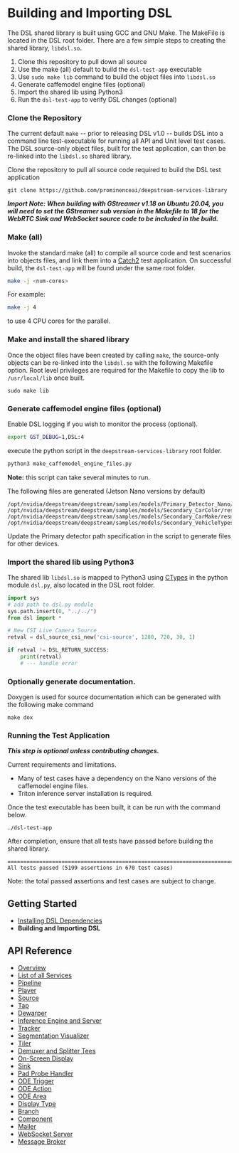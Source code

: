 # Building and Importing DSL

The DSL shared library is built using GCC and GNU Make. The MakeFile is located in the DSL root folder.
There are a few simple steps to creating the shared library, `libdsl.so`.

1. Clone this repository to pull down all source
2. Use the make (all) default to build the `dsl-test-app` executable
3. Use `sudo make lib` command to build the object files into `libdsl.so`
4. Generate  caffemodel engine files (optional)
5. Import the shared lib using Python3
6. Run the `dsl-test-app` to verify DSL changes (optional)

### Clone the Repository
The current default `make` -- prior to releasing DSL v1.0 -- builds DSL into a command line test-executable for running all API and Unit level test cases. The DSL source-only object files, built for the test application, can then be re-linked into the `libdsl.so` shared library.

Clone the repository to pull all source code required to build the DSL test application
```
git clone https://github.com/prominenceai/deepstream-services-library
```

***Import Note: When building with GStreamer v1.18 on Ubuntu 20.04, you will need to set the GStreamer sub version in the Makefile to 18 for the WebRTC Sink and WebSocket source code to be included in the build.***


### Make (all)
Invoke the standard make (all) to compile all source code and test scenarios into objects files, and link them into a [Catch2](https://github.com/catchorg/Catch2) test application. On successful build, the `dsl-test-app` will be found under the same root folder.

```bash
make -j <num-cores>
```
For example:
```bash
make -j 4
```
to use 4 CPU cores for the parallel.

### Make and install the shared library
Once the object files have been created by calling `make`, the source-only objects can be re-linked into the `libdsl.so` with the following Makefile option. Root level privileges are required for the Makefile to copy the lib to `/usr/local/lib` once built.

```
sudo make lib
```

### Generate caffemodel engine files (optional)
Enable DSL logging if you wish to monitor the process (optional).
```bash
export GST_DEBUG=1,DSL:4
```
execute the python script in the `deepstream-services-library` root folder.
```bash
python3 make_caffemodel_engine_files.py
```
**Note:** this script can take several minutes to run.

The following files are generated (Jetson Nano versions by default)
```
/opt/nvidia/deepstream/deepstream/samples/models/Primary_Detector_Nano/resnet10.caffemodel_b8_gpu0_fp16.engine
/opt/nvidia/deepstream/deepstream/samples/models/Secondary_CarColor/resnet18.caffemodel_b8_gpu0_fp16.engine
/opt/nvidia/deepstream/deepstream/samples/models/Secondary_CarMake/resnet18.caffemodel_b8_gpu0_fp16.engine
/opt/nvidia/deepstream/deepstream/samples/models/Secondary_VehicleTypesresnet18.caffemodel_b8_gpu0_fp16.engine
```
Update the Primary detector path specification in the script to generate files for other devices.


### Import the shared lib using Python3
The shared lib `libdsl.so` is mapped to Python3 using [CTypes](https://docs.python.org/3/library/ctypes.html) in the python module `dsl.py`, also located in the DSL root folder.

```python
import sys
# add path to dsl.py module
sys.path.insert(0, "../../")
from dsl import *

# New CSI Live Camera Source
retval = dsl_source_csi_new('csi-source', 1280, 720, 30, 1)

if retval != DSL_RETURN_SUCCESS:
    print(retval)
    # --- handle error
```


### Optionally generate documentation.
Doxygen is used for source documentation which can be generated with the following make command
```
make dox
```

### Running the Test Application
***This step is optional unless contributing changes.***

Current requirements and limitations.
* Many of test cases have a dependency on the Nano versions of the caffemodel engine files.
* Triton inference server installation is required.

Once the test executable has been built, it can be run with the command below.

```
./dsl-test-app
```

After completion, ensure that all tests have passed before building the shared library.
```
===============================================================================
All tests passed (5199 assertions in 670 test cases)
```

Note: the total passed assertions and test cases are subject to change.


## Getting Started
* [Installing DSL Dependencies](/docs/installing-dependencies.md)
* **Building and Importing DSL**

## API Reference
* [Overview](/docs/overview.md)
* [List of all Services](/docs/api-reference-list.md)
* [Pipeline](/docs/api-pipeline.md)
* [Player](/docs/api-player.md)
* [Source](/docs/api-source.md)
* [Tap](/docs/api-tap.md)
* [Dewarper](/docs/api-dewarper.md)
* [Inference Engine and Server](/docs/api-infer.md)
* [Tracker](/docs/api-tracker.md)
* [Segmentation Visualizer](/docs/api-segvisual.md)
* [Tiler](/docs/api-tiler.md)
* [Demuxer and Splitter Tees](/docs/api-tee)
* [On-Screen Display](/docs/api-osd.md)
* [Sink](/docs/api-sink.md)
* [Pad Probe Handler](/docs/api-pph.md)
* [ODE Trigger](/docs/api-ode-trigger.md)
* [ODE Action ](/docs/api-ode-action.md)
* [ODE Area](/docs/api-ode-area.md)
* [Display Type](/docs/api-display-type.md)
* [Branch](/docs/api-branch.md)
* [Component](/docs/api-component.md)
* [Mailer](/docs/api-mailer.md)
* [WebSocket Server](/docs/api-ws-server.md)
* [Message Broker](/docs/api-msg-broker.md)
